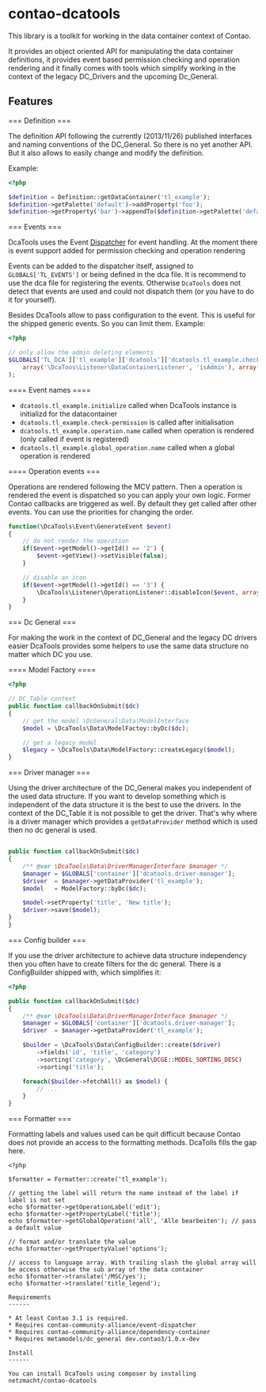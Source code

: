 contao-dcatools
===============

This library is a toolkit for working in the data container context of Contao.

It provides an object oriented API for manipulating the data container definitions, it provides event based permission
checking and operation rendering and it finally comes with tools which simplify working in the context of the legacy
DC_Drivers and the upcoming Dc_General.

Features
------

=== Definition ===

The definition API following the currently (2013/11/26) published interfaces and naming conventions of the DC_General. So
there is no yet another API. But it also allows to easily change and modify the definition.

Example:
```php
<?php

$definition = Definition::getDataContainer('tl_example');
$definition->getPalette('default')->addProperty('foo');
$definition->getProperty('bar')->appendTo($definition->getPalette('default'), 'foo', Definition::BEFORE);
```

=== Events ===

DcaTools uses the Event [Dispatcher](https://github.com/contao-community-alliance/event-dispatcher) for event handling.
At the moment there is event support added for permission checking and operation rendering

Events can be added to the dispatcher itself, assigned to `GLOBALS['TL_EVENTS']` or being defined in the dca file. It is
recommend to use the dca file for registering the events. Otherwise `DcaTools` does not detect that events are used and
could not dispatch them (or you have to do it for yourself).

Besides DcaTools allow to pass configuration to the event. This is useful for the shipped generic events. So you can
limit them. Example:

```php
<?php

// only allow the admin deleting elements
$GLOBALS['TL_DCA']['tl_example']['dcatools']['dcatools.tl_example.check-permission'][] = array (
	array('\DcaToos\Listener\DataContainerListener', 'isAdmin'), array('act' => array('delete', 'deleteAll'))
);
```

==== Event names ====

 * `dcatools.tl_example.initialize` called when DcaTools instance is initializd for the datacontainer
 * `dcatools.tl_example.check-permission` is called after initialisation
 * `dcatools.tl_example.operation.name` called when operation is rendered (only called if event is registered)
 * `dcatools.tl_example.global_operation.name` called when a global operation is rendered


==== Operation events ===

Operations are rendered following the MCV pattern. Then a operation is rendered the event is dispatched so you can
apply your own logic. Former Contao callbacks are triggered as well. By default they get called after other events. You
can use the priorities for changing the order.

```php
function(\DcaTools\Event\GenerateEvent $event)
{
	// do not render the operation
	if($event->getModel()->getId() == '2') {
		$event->getView()->setVisible(false);
	}

	// disable an icon
	if($event->getModel()->getId() == '3') {
		\DcaTools\Listener\OperationListener::disableIcon($event, array('value' => true));
	}
}
```

=== Dc General ===

For making the work in the context of DC_General and the legacy DC drivers easier DcaTools provides some helpers to use
the same data structure no matter which DC you use.

==== Model Factory ====
```php
<?php

// DC_Table context
public function callbackOnSubmit($dc)
{
	// get the model \DcGeneral\Data\ModelInterface
	$model = \DcaTools\Data\ModelFactoy::byDc($dc);

	// get a legacy model
	$legacy = \DcaTools\Data\ModelFactory::createLegacy($model);
}
```

=== Driver manager ===

Using the driver architecture of the DC_General makes you independent of the used data structure. If you want to develop
something which is independent of the data structure it is the best to use the drivers. In the context of the DC_Table
it is not possible to get the driver. That's why where is a driver manager which provides a `getDataProvider` method which
is used then no dc general is used.

```php

public function callbackOnSubmit($dc)
{
	/** @var \DcaTools\Data\DriverManagerInterface $manager */
	$manager = $GLOBALS['container']['dcatools.driver-manager'];
	$driver	 = $manager->getDataProvider('tl_example');
	$model	 = ModelFactory::byDc($dc);

	$model->setProperty('title', 'New title');
	$driver->save($model);
}
}
```

=== Config builder ===

If you use the driver architecture to achieve data structure independency then you often have to create filters for the
dc general. There is a ConfigBuilder shipped with, which simplifies it:

```php
<?php

public function callbackOnSubmit($dc)
{
	/** @var \DcaTools\Data\DriverManagerInterface $manager */
	$manager = $GLOBALS['container']['dcatools.driver-manager'];
    $driver	 = $manager->getDataProvider('tl_example');

    $builder = \DcaTools\Data\ConfigBuilder::create($driver)
    	->fields('id', 'title', 'category')
    	->sorting('category', \DcGeneral\DCGE::MODEL_SORTING_DESC)
    	->sorting('title');

    foreach($builder->fetchAll() as $model) {
    	// ...
    }
}
```

=== Formatter ===

Formatting labels and values used can be quit difficult because Contao does not provide an access to the formatting
methods. DcaTolls fills the gap here.

```
<?php

$formatter = Formatter::create('tl_example');

// getting the label will return the name instead of the label if label is not set
echo $formatter->getOperationLabel('edit');
echo $formatter->getPropertyLabel('title');
echo $formatter->getGlobalOperation('all', 'Alle bearbeiten'); // pass a default value

// format and/or translate the value
echo $formatter->getPropertyValue('options');

// access to language array. With trailing slash the global array will be access otherwise the sub array of the data container
echo $formatter->translate('/MSC/yes');
echo $formatter->translate('title_legend');

Requirements
------

* At least Contao 3.1 is required.
* Requires contao-community-alliance/event-dispatcher
* Requires contao-community-alliance/dependency-container
* Requires metamodels/dc_general dev.contao3/1.0.x-dev

Install
------

You can install DcaTools using composer by installing netzmacht/contao-dcatools
